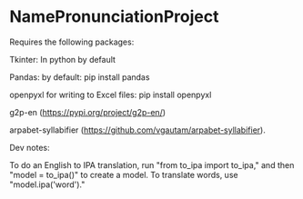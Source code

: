 # NamePronunciationProject
Requires the following packages:

Tkinter: In python by default

Pandas: by default: pip install pandas

openpyxl for writing to Excel files: pip install openpyxl

g2p-en (https://pypi.org/project/g2p-en/) 

arpabet-syllabifier (https://github.com/vgautam/arpabet-syllabifier).


Dev notes:

To do an English to IPA translation, run "from to_ipa import to_ipa," and then "model = to_ipa()" to create a model. To translate words, use "model.ipa('word')."
